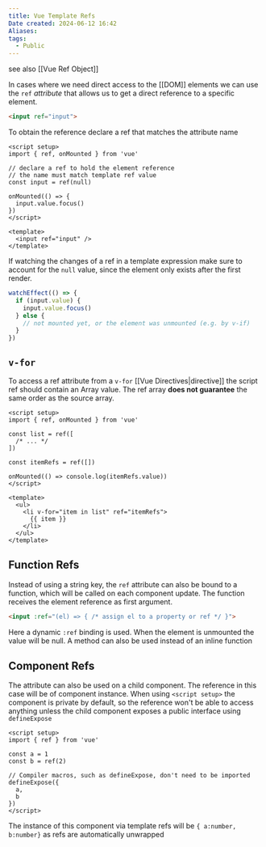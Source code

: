 ```yaml
---
title: Vue Template Refs
Date created: 2024-06-12 16:42
Aliases:
tags: 
  - Public
---
```

see also [[Vue Ref Object]]

In cases where we need direct access to the [[DOM]] elements we can use the `ref` *attribute* that allows us to get a direct reference to a specific element. 

```html
<input ref="input">
```

To obtain the reference declare a ref that matches the attribute name
```vue
<script setup>
import { ref, onMounted } from 'vue'

// declare a ref to hold the element reference
// the name must match template ref value
const input = ref(null)

onMounted(() => {
  input.value.focus()
})
</script>

<template>
  <input ref="input" />
</template>
```

If watching the changes of a ref in a template expression make sure to account for the `null` value, since the element only exists after the first render.

```js
watchEffect(() => {
  if (input.value) {
    input.value.focus()
  } else {
    // not mounted yet, or the element was unmounted (e.g. by v-if)
  }
})
```

## `v-for`
To access a ref attribute from a `v-for` [[Vue Directives|directive]] the script ref should contain an Array value. 
The ref array **does not guarantee** the same order as the source array.

```vue
<script setup>
import { ref, onMounted } from 'vue'

const list = ref([
  /* ... */
])

const itemRefs = ref([])

onMounted(() => console.log(itemRefs.value))
</script>

<template>
  <ul>
    <li v-for="item in list" ref="itemRefs">
      {{ item }}
    </li>
  </ul>
</template>
```

## Function Refs
Instead of using a string key, the `ref` attribute can also be bound to a function, which will be called on each component update. The function receives the element reference as first argument.

```html
<input :ref="(el) => { /* assign el to a property or ref */ }">
```
Here a dynamic `:ref` binding is used. When the element is unmounted the value will be null. A method can also be used instead of an inline function

## Component Refs

The attribute can also be used on a child component. The reference in this case will be of component instance. 
When using `<script setup>` the component is private by default, so the reference won't be able to access anything unless the child component exposes a public interface using `defineExpose`

```vue
<script setup>
import { ref } from 'vue'

const a = 1
const b = ref(2)

// Compiler macros, such as defineExpose, don't need to be imported
defineExpose({
  a,
  b
})
</script>
```
The instance of this component via template refs will be `{ a:number, b:number}` as refs are automatically unwrapped
